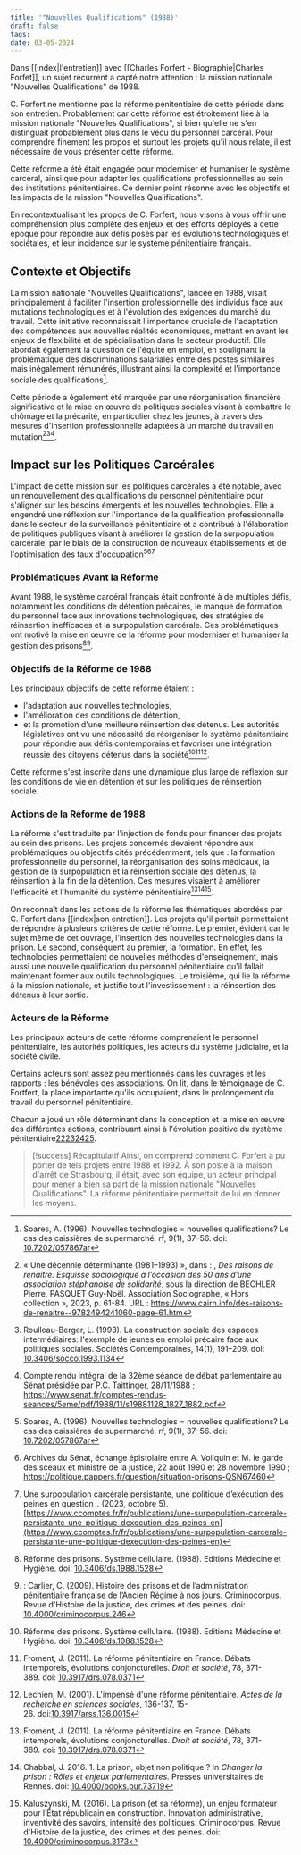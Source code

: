 ```yaml
---
title: '"Nouvelles Qualifications" (1988)'
draft: false
tags: 
date: 03-05-2024
---
```

Dans [[index|l'entretien]] avec [[Charles Forfert - Biographie|Charles Forfet]], un sujet récurrent a capté notre attention : la mission nationale "Nouvelles Qualifications" de 1988. 

C. Forfert ne mentionne pas la réforme pénitentiaire de cette période dans son entretien. Probablement car cette réforme est étroitement liée à la mission nationale "Nouvelles Qualifications", si bien qu'elle ne s'en distinguait probablement plus dans le vécu du personnel carcéral. Pour comprendre finement les propos et surtout les projets qu'il nous relate, il est nécessaire de vous présenter cette réforme. 

Cette réforme a été était engagée pour moderniser et humaniser le système carcéral, ainsi que pour adapter les qualifications professionnelles au sein des institutions pénitentiaires. Ce dernier point résonne avec les objectifs et les impacts de la mission "Nouvelles Qualifications". 

En recontextualisant les propos de C. Forfert, nous visons à vous offrir une compréhension plus complète des enjeux et des efforts déployés à cette époque pour répondre aux défis posés par les évolutions technologiques et sociétales, et leur incidence sur le système pénitentiaire français. 
## Contexte et Objectifs
La mission nationale "Nouvelles Qualifications", lancée en 1988, visait principalement à faciliter l'insertion professionnelle des individus face aux mutations technologiques et à l'évolution des exigences du marché du travail. Cette initiative reconnaissait l'importance cruciale de l'adaptation des compétences aux nouvelles réalités économiques, mettant en avant les enjeux de flexibilité et de spécialisation dans le secteur productif. Elle abordait également la question de l'équité en emploi, en soulignant la problématique des discriminations salariales entre des postes similaires mais inégalement rémunérés, illustrant ainsi la complexité et l'importance sociale des qualifications[^1].

Cette période a également été marquée par une réorganisation financière significative et la mise en œuvre de politiques sociales visant à combattre le chômage et la précarité, en particulier chez les jeunes, à travers des mesures d'insertion professionnelle adaptées à un marché du travail en mutation[^2][^3][^4].

## Impact sur les Politiques Carcérales
L'impact de cette mission sur les politiques carcérales a été notable, avec un renouvellement des qualifications du personnel pénitentiaire pour s'aligner sur les besoins émergents et les nouvelles technologies. Elle a engendré une réflexion sur l'importance de la qualification professionnelle dans le secteur de la surveillance pénitentiaire et a contribué à l'élaboration de politiques publiques visant à améliorer la gestion de la surpopulation carcérale, par le biais de la construction de nouveaux établissements et de l'optimisation des taux d'occupation[^1][^5][^6]

### Problématiques Avant la Réforme
Avant 1988, le système carcéral français était confronté à de multiples défis, notamment les conditions de détention précaires, le manque de formation du personnel face aux innovations technologiques, des stratégies de réinsertion inefficaces et la surpopulation carcérale. Ces problématiques ont motivé la mise en œuvre de la réforme pour moderniser et humaniser la gestion des prisons[^7][^8].
### Objectifs de la Réforme de 1988
Les principaux objectifs de cette réforme étaient : 
- l'adaptation aux nouvelles technologies,
- l'amélioration des conditions de détention, 
- et la promotion d'une meilleure réinsertion des détenus. 
Les autorités législatives ont vu une nécessité de réorganiser le système pénitentiaire pour répondre aux défis contemporains et favoriser une intégration réussie des citoyens détenus dans la société[^7][^9][^10].

Cette réforme s'est inscrite dans une dynamique plus large de réflexion sur les conditions de vie en détention et sur les politiques de réinsertion sociale.
### Actions de la Réforme de 1988
La réforme s'est traduite par l'injection de fonds pour financer des projets au sein des prisons. Les projets concernés devaient répondre aux problématiques ou objectifs cités précédemment, tels que : la formation professionnelle du personnel, la réorganisation des soins médicaux, la gestion de la surpopulation et la réinsertion sociale des détenus, la réinsertion à la fin de la détention. Ces mesures visaient à améliorer l'efficacité et l'humanité du système pénitentiaire[^9][^11][^12].

On reconnaît dans les actions de la réforme les thématiques abordées par C. Forfert dans [[index|son entretien]]. Les projets qu'il portait permettaient de répondre à plusieurs critères de cette réforme. Le premier, évident car le sujet même de cet ouvrage, l'insertion des nouvelles technologies dans la prison. Le second, conséquent au premier, la formation. En effet, les technologies permettaient de nouvelles méthodes d'enseignement, mais aussi une nouvelle qualification du personnel pénitentiaire qu'il fallait maintenant former aux outils technologiques. Le troisième, qui lie la réforme à la mission nationale, et justifie tout l'investissement : la réinsertion des détenus à leur sortie.
### Acteurs de la Réforme
Les principaux acteurs de cette réforme comprenaient le personnel pénitentiaire, les autorités politiques, les acteurs du système judiciaire, et la société civile.

Certains acteurs sont assez peu mentionnés dans les ouvrages et les rapports : les bénévoles des associations. On lit, dans le témoignage de C. Fortfert, la place importante qu'ils occupaient, dans le prolongement du travail du personnel pénitentiaire.

Chacun a joué un rôle déterminant dans la conception et la mise en œuvre des différentes actions, contribuant ainsi à l'évolution positive du système pénitentiaire[22](https://journals.openedition.org/criminocorpus/3173?lang=de)[23](https://books.openedition.org/pur/73719?lang=fr)[24](https://books.openedition.org/pur/73722?lang=fr)[25](https://www.cairn.info/revue-droit-et-societe1-2011-2-page-371.htm).


> [!success] Récapitulatif
> Ainsi, on comprend comment C. Forfert a pu porter de tels projets entre 1988 et 1992. À son poste à la maison d'arrêt de Strasbourg, il était, avec son équipe, un acteur principal pour mener à bien sa part de la mission nationale "Nouvelles Qualifications". La réforme pénitentiaire permettait de lui en donner les moyens.

[^1]: Soares, A. (1996). Nouvelles technologies = nouvelles qualifications? Le cas des caissières de supermarché. rf, 9(1), 37–56. doi: [10.7202/057867ar](https://doi.org/10.7202/057867ar)
[^2]: « Une décennie déterminante (1981–1993) », dans : , _Des raisons de renaître._ _Esquisse sociologique à l’occasion des 50 ans d’une association stéphanoise de solidarité_, sous la direction de BECHLER Pierre, PASQUET Guy-Noël. Association Sociographe, « Hors collection », 2023, p. 61-84. URL : https://www.cairn.info/des-raisons-de-renaitre--9782494241060-page-61.htm
[^3]: Roulleau-Berger, L. (1993). La construction sociale des espaces intermédiaires: l'exemple de jeunes en emploi précaire face aux politiques sociales. Sociétés Contemporaines, 14(1), 191–209. doi: [10.3406/socco.1993.1134](https://www.persee.fr/doc/socco_1150-1944_1993_num_14_1_1134)
[^4]: Compte rendu intégral de la 32ème séance de débat parlementaire au Sénat présidée par P.C. Taittinger, 28/11/1988 ; https://www.senat.fr/comptes-rendus-seances/5eme/pdf/1988/11/s19881128_1827_1882.pdf
[^5]: Archives du Sénat, échange épistolaire entre A. Voilquin et M. le garde des sceaux et ministre de la justice, 22 août 1990 et 28 novembre 1990 ; https://politique.pappers.fr/question/situation-prisons-QSN67460
[^6]: Une surpopulation carcérale persistante, une politique d’exécution des peines en question_. (2023, octobre 5). [https://www.ccomptes.fr/fr/publications/une-surpopulation-carcerale-persistante-une-politique-dexecution-des-peines-en](https://www.ccomptes.fr/fr/publications/une-surpopulation-carcerale-persistante-une-politique-dexecution-des-peines-en)
[^7]: Réforme des prisons. Système cellulaire. (1988). Editions Médecine et Hygiène. doi: [10.3406/ds.1988.1528](https://doi.org/10.3406/ds.1988.1528)
[^8]:: Carlier, C. (2009). Histoire des prisons et de l’administration pénitentiaire française de l’Ancien Régime à nos jours. Criminocorpus. Revue d'Histoire de la justice, des crimes et des peines. doi: [10.4000/criminocorpus.246](https://doi.org/10.4000/criminocorpus.246) 
[^9]: Froment, J. (2011). La réforme pénitentiaire en France. Débats intemporels, évolutions conjoncturelles. _Droit et société_, 78, 371-389. doi: [10.3917/drs.078.0371](https://doi.org/10.3917/drs.078.0371)
[^10]: Lechien, M. (2001). L'impensé d'une réforme pénitentiaire. _Actes de la recherche en sciences sociales_, 136-137, 15-26. doi:[10.3917/arss.136.0015](https://doi.org/10.3917/arss.136.0015)
[^11]: Chabbal, J. 2016. 1. La prison, objet non politique ? In _Changer la prison : Rôles et enjeux parlementaires._ Presses universitaires de Rennes. doi: [10.4000/books.pur.73719](https://doi.org/10.4000/books.pur.73719) 
[^12]: Kaluszynski, M. (2016). La prison (et sa réforme), un enjeu formateur pour l’État républicain en construction. Innovation administrative, inventivité des savoirs, intensité des politiques. Criminocorpus. Revue d'Histoire de la justice, des crimes et des peines. doi: [10.4000/criminocorpus.3173](https://doi.org/10.4000/criminocorpus.3173) 